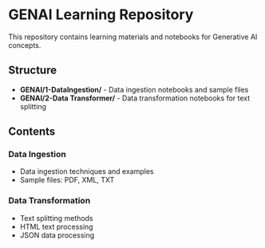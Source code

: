 # GENAI Learning Repository

This repository contains learning materials and notebooks for Generative AI concepts.

## Structure

- **GENAI/1-DataIngestion/** - Data ingestion notebooks and sample files
- **GENAI/2-Data Transformer/** - Data transformation notebooks for text splitting

## Contents

### Data Ingestion
- Data ingestion techniques and examples
- Sample files: PDF, XML, TXT

### Data Transformation
- Text splitting methods
- HTML text processing
- JSON data processing